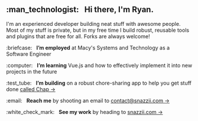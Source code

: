 <h2>:man_technologist: &nbsp; Hi there, I'm Ryan.</h2>
<p>I'm an experienced developer building neat stuff with awesome people.  Most of my stuff is private, but in my free time I build robust, reusable tools and plugins that are free for all.  Forks are always welcome!</p>
<p>:briefcase: &nbsp; <strong>I’m employed</strong> at Macy's Systems and Technology as a Software Engineer</p>
<p>:computer: &nbsp; <strong>I’m learning</strong> Vue.js and how to effectively implement it into new projects in the future</p>
<p>:test_tube: &nbsp; <strong>I’m building</strong> on a robust chore-sharing app to help you get stuff done <a href="https://www.trychap.com">called Chap &rarr;</a></p>
<p>:email: &nbsp; <strong>Reach me</strong> by shooting an email to <a href="mailto:contact@snazzii.com">contact@snazzii.com &rarr;</a></p>
<p>:white_check_mark: &nbsp; <strong>See my work</strong> by heading to <a href="https://www.snazzii.com/work">snazzii.com &rarr;</a></p>
